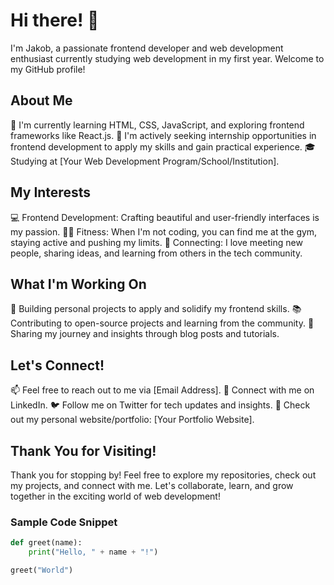 # Hi there! 👋
I'm Jakob, a passionate frontend developer and web development enthusiast currently studying web development in my first year. Welcome to my GitHub profile!

## About Me
🌱 I'm currently learning HTML, CSS, JavaScript, and exploring frontend frameworks like React.js.
💼 I'm actively seeking internship opportunities in frontend development to apply my skills and gain practical experience.
🎓 Studying at [Your Web Development Program/School/Institution].
## My Interests
💻 Frontend Development: Crafting beautiful and user-friendly interfaces is my passion.
🏋️‍♂️ Fitness: When I'm not coding, you can find me at the gym, staying active and pushing my limits.
🤝 Connecting: I love meeting new people, sharing ideas, and learning from others in the tech community.
## What I'm Working On
🚀 Building personal projects to apply and solidify my frontend skills.
📚 Contributing to open-source projects and learning from the community.
📝 Sharing my journey and insights through blog posts and tutorials.
## Let's Connect!
📫 Feel free to reach out to me via [Email Address].
🔗 Connect with me on LinkedIn.
🐦 Follow me on Twitter for tech updates and insights.
💬 Check out my personal website/portfolio: [Your Portfolio Website].
## Thank You for Visiting!
Thank you for stopping by! Feel free to explore my repositories, check out my projects, and connect with me. Let's collaborate, learn, and grow together in the exciting world of web development!

### Sample Code Snippet

```python
def greet(name):
    print("Hello, " + name + "!")

greet("World")
